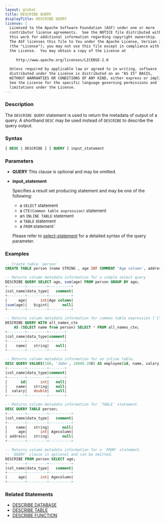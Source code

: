 ```yaml
---
layout: global
title: DESCRIBE QUERY
displayTitle: DESCRIBE QUERY
license: |
  Licensed to the Apache Software Foundation (ASF) under one or more
  contributor license agreements.  See the NOTICE file distributed with
  this work for additional information regarding copyright ownership.
  The ASF licenses this file to You under the Apache License, Version 2.0
  (the "License"); you may not use this file except in compliance with
  the License.  You may obtain a copy of the License at
 
     http://www.apache.org/licenses/LICENSE-2.0
 
  Unless required by applicable law or agreed to in writing, software
  distributed under the License is distributed on an "AS IS" BASIS,
  WITHOUT WARRANTIES OR CONDITIONS OF ANY KIND, either express or implied.
  See the License for the specific language governing permissions and
  limitations under the License.
---
```


### Description

The `DESCRIBE QUERY` statement is used to return the metadata of output
of a query. A shorthand `DESC` may be used instead of `DESCRIBE` to
describe the query output.

### Syntax

```sql
{ DESC | DESCRIBE } [ QUERY ] input_statement
```

### Parameters

* **QUERY**
    This clause is optional and may be omitted.

* **input_statement**

    Specifies a result set producing statement and may be one of the following: 

    * a `SELECT` statement
    * a `CTE(Common table expression)` statement
    * an `INLINE TABLE` statement
    * a `TABLE` statement
    * a `FROM` statement`

    Please refer to [select-statement](sql-ref-syntax-qry-select.html)
    for a detailed syntax of the query parameter.

### Examples

```sql
-- Create table `person`
CREATE TABLE person (name STRING , age INT COMMENT 'Age column', address STRING);

-- Returns column metadata information for a simple select query
DESCRIBE QUERY SELECT age, sum(age) FROM person GROUP BY age;
+--------+---------+----------+
|col_name|data_type|   comment|
+--------+---------+----------+
|     age|      int|Age column|
|sum(age)|   bigint|      null|
+--------+---------+----------+

-- Returns column metadata information for common table expression (`CTE`).
DESCRIBE QUERY WITH all_names_cte
    AS (SELECT name from person) SELECT * FROM all_names_cte;
+--------+---------+-------+
|col_name|data_type|comment|
+--------+---------+-------+
|    name|   string|   null|
+--------+---------+-------+

-- Returns column metadata information for an inline table.
DESC QUERY VALUES(100, 'John', 10000.20D) AS employee(id, name, salary);
+--------+---------+-------+
|col_name|data_type|comment|
+--------+---------+-------+
|      id|      int|   null|
|    name|   string|   null|
|  salary|   double|   null|
+--------+---------+-------+

-- Returns column metadata information for `TABLE` statement.
DESC QUERY TABLE person;
+--------+---------+----------+
|col_name|data_type|   comment|
+--------+---------+----------+
|    name|   string|      null|
|     age|      int| Agecolumn|
| address|   string|      null|
+--------+---------+----------+

-- Returns column metadata information for a `FROM` statement.
-- `QUERY` clause is optional and can be omitted.
DESCRIBE FROM person SELECT age;
+--------+---------+----------+
|col_name|data_type|   comment|
+--------+---------+----------+
|     age|      int| Agecolumn|
+--------+---------+----------+
```

### Related Statements

* [DESCRIBE DATABASE](sql-ref-syntax-aux-describe-database.html)
* [DESCRIBE TABLE](sql-ref-syntax-aux-describe-table.html)
* [DESCRIBE FUNCTION](sql-ref-syntax-aux-describe-function.html)
